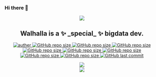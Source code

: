 ### Hi there 👋

<p align="center">
 <a href="https://github.com/Walhalla-Summary/BigData">
  <img align="center" src="https://github-readme-stats.vercel.app/api?username=Walhalla-Summary&show_icons=true&theme=tokyonight" />
 </a>
 <h2 align="center">Walhalla is a ✨ _special_ ✨ bigdata dev.</h2>
</p>
<p align="center">
 <a href="https://github.com/Walhalla-Summary">
 <img alt="auther" src="https://img.shields.io/badge/auther-Walhalla-orange">
 </a>
 <a href="https://github.com/Walhalla-Summary/BigData">
 <img alt="GitHub repo size" src="https://img.shields.io/github/repo-size/Walhalla-Summary/BigData?color=blue&label=bigdata&logo=size&logoColor=orange&style=flat">
 </a>
 </a>
 <a href="https://github.com/Walhalla-Summary/SQL">
 <img alt="GitHub repo size" src="https://img.shields.io/github/repo-size/Walhalla-Summary/SQL?color=blue&label=sql&logo=size&logoColor=orange&style=flat">
 </a>
 <a href="https://github.com/Walhalla-Summary/Programming_Languages">
 <img alt="GitHub repo size" src="https://img.shields.io/github/repo-size/Walhalla-Summary/Programming_Languages?color=blue&label=languges&logo=size&logoColor=orange&style=flat">
 </a>
 <a href="https://github.com/Walhalla-Summary/Algorithm_Notes">
 <img alt="GitHub repo size" src="https://img.shields.io/github/repo-size/Walhalla-Summary/Algorithm_Notes?color=blue&label=algorithm&logo=size&logoColor=orange&style=flat">
 </a>
 
 <a href="https://github.com/Walhalla-Summary/Linux_Notes">
 <img alt="GitHub repo size" src="https://img.shields.io/github/repo-size/Walhalla-Summary/Linux_Notes?color=blue&label=linux&logo=size&logoColor=orange&style=flat">
 </a>
 
 <a href="https://github.com/Walhalla-Summary/Computer_Basics">
 <img alt="GitHub repo size" src="https://img.shields.io/github/repo-size/Walhalla-Summary/Computer_Basics?color=blue&label=computer&logo=size&logoColor=orange&style=flat">
 </a>
 
 <a href="https://github.com/Walhalla-Summary/Pytorch_Learning">
 <img alt="GitHub repo size" src="https://img.shields.io/github/repo-size/Walhalla-Summary/Pytorch_Learning?color=blue&label=pytorch&logo=size&logoColor=orange&style=flat">
 </a>
 
 <a href="https://github.com/Walhalla-Summary/Python_Learning">
 <img alt="GitHub repo size" src="https://img.shields.io/github/repo-size/Walhalla-Summary/Python_Learning?color=blue&label=python&logo=size&logoColor=orange&style=flat">
 </a>
 
 <a href="https://github.com/Walhalla-Summary">
 <img alt="GitHub last commit" src="https://img.shields.io/github/last-commit/Walhalla-Summary/Walhalla-Summary?label=last_commit&logo=today">
 </a>
</p>
<div align="center"> <img src="https://github-profile-trophy.vercel.app/?username=Walhalla-Summary&row=2&column=3&no-frame=true&margin-w=45&margin-h=30&theme=algolia" /> </div>


<!-- GitHub Activity Graph 
<div align="center"><img height="295px" src="https://activity-graph.herokuapp.com/graph?username=Walhalla-Summary&theme=react-dark&color=00ADFF&bg_color=010F2C" /></div>
[![Ashutosh's github activity graph](https://github-readme-activity-graph.cyclic.app/graph?username=Ashutosh00710)](https://github.com/ashutosh00710/github-readme-activity-graph)
-->

<div align="center">
    <img src="https://metrics.lecoq.io/Walhalla-Summary?template=classic&config.timezone=Asia%2FShanghai">
</div>

